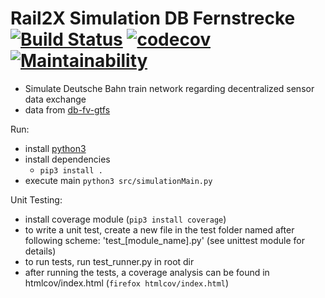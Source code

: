 # Rail2X Simulation DB Fernstrecke [![Build Status](https://travis-ci.org/Bachelorprojekt-2017-DB/sensor_simulation.svg?branch=master)](https://travis-ci.org/Bachelorprojekt-2017-DB/sensor_simulation) [![codecov](https://codecov.io/gh/Bachelorprojekt-2017-DB/sensor_simulation/branch/master/graph/badge.svg)](https://codecov.io/gh/Bachelorprojekt-2017-DB/sensor_simulation) [![Maintainability](https://api.codeclimate.com/v1/badges/deb26f5fde34ebf3ea08/maintainability)](https://codeclimate.com/github/Bachelorprojekt-2017-DB/sensor_simulation/maintainability)

- Simulate Deutsche Bahn train network regarding decentralized sensor data exchange
- data from [db-fv-gtfs](https://github.com/fredlockheed/db-fv-gtfs)

Run:

- install [python3](https://www.python.org)
- install dependencies
  - ``pip3 install .``
- execute main ``python3 src/simulationMain.py``

Unit Testing:

- install coverage module (``pip3 install coverage``)
- to write a unit test, create a new file in the test folder named after following scheme: 'test_[module_name].py' (see unittest module for details)
- to run tests, run test_runner.py in root dir
- after running the tests, a coverage analysis can be found in htmlcov/index.html (``firefox htmlcov/index.html``)
